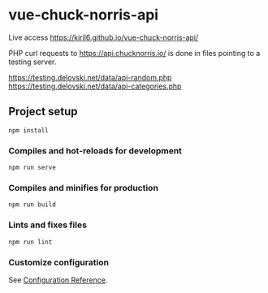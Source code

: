 # vue-chuck-norris-api

Live access https://kiril6.github.io/vue-chuck-norris-api/

PHP curl requests to https://api.chucknorris.io/ is done in files pointing to a testing server.

https://testing.delovski.net/data/api-random.php
https://testing.delovski.net/data/api-categories.php

## Project setup
```
npm install
```

### Compiles and hot-reloads for development
```
npm run serve
```

### Compiles and minifies for production
```
npm run build
```

### Lints and fixes files
```
npm run lint
```

### Customize configuration
See [Configuration Reference](https://cli.vuejs.org/config/).
